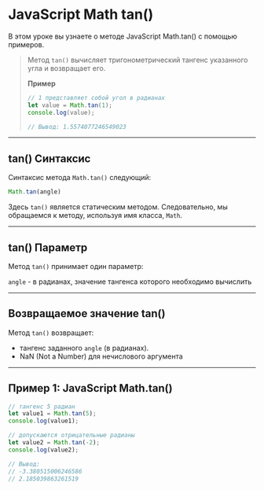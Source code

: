 # JavaScript Math tan()
В этом уроке вы узнаете о методе JavaScript Math.tan() с помощью примеров.
>Метод `tan()` вычисляет тригонометрический тангенс указанного угла и возвращает его. 
> 
>**Пример**
>```javascript
>// 1 представляет собой угол в радианах
>let value = Math.tan(1);
>console.log(value); 
>
>// Вывод: 1.5574077246549023
>```

------------
## tan() Синтаксис
Синтаксис метода `Math.tan()` следующий:
```javascript
Math.tan(angle)
```
Здесь `tan()` является статическим методом. Следовательно, мы обращаемся к методу, используя имя класса, `Math`.

------------
## tan() Параметр
Метод `tan()` принимает один параметр:

`angle` - в радианах, значение тангенса которого необходимо вычислить

---
## Возвращаемое значение tan()
Метод `tan()` возвращает:

* тангенс заданного `angle` (в радианах).  
* NaN (Not a Number) для нечислового аргумента
---
## Пример 1: JavaScript Math.tan()
```javascript
// тангенс 5 радиан
let value1 = Math.tan(5);
console.log(value1); 

// допускаются отрицательные радианы
let value2 = Math.tan(-2);
console.log(value2);

// Вывод:
// -3.380515006246586
// 2.185039863261519
```